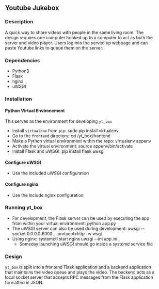 ## Youtube Jukebox

### Description
A quick way to share videos with people in the same living room. The design
requires one computer hooked up to a computer to act as both the server and
video player. Users log into the served up webpage and can paste Youtube links
to queue them on the server.

### Dependencies

+ Python3
+ Flask
+ nginx
+ uWSGI

### Installation

#### Python Virtual Environement
This serves as the environment for developing `yt_box`

+ Install `virtualenv` from `pip`:
        sudo pip install virtualenv
+ Go to the `frontend` directory:
        cd <repo location>/yt_box/frontend
+ Make a Python virtual environment within the repo:
        virtualenv appenv
+ Activate the virtual environment:
        source appenv/bin/activate
+ Install Flask and uWSGI:
        pip install flask uwsgi

#### Configure uWSGI
+ Use the included uWSGI configuration

#### Configure nginx
+ Use the include nginx configuration

### Running yt_box
+ For development, the Flask server can be used by executing the app from within
  your virtual environment:
        python app.py
+ The uWSGI server can also be used during development:
        uwsgi --socket 0.0.0.0:8000 --protocol=http -w wsgi
+ Using nginx:
        systemctl start nginx
        uwsgi --ini app.ini
    + Someday launching uWSGI should go inside a systemd service file

### Design
`yt_box` is split into a frontend Flask application and a backend application
that maintains the video queue and plays the video. The backend acts as a local
socket server that accepts RPC messages from the Flask application formatted in
JSON.
